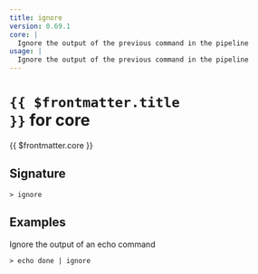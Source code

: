 ```yaml
---
title: ignore
version: 0.69.1
core: |
  Ignore the output of the previous command in the pipeline
usage: |
  Ignore the output of the previous command in the pipeline
---
```


# <code>{{ $frontmatter.title }}</code> for core

<div style='white-space: pre-wrap;margin-top: 10px'>{{ $frontmatter.core }}</div>

## Signature

```> ignore ```

## Examples

Ignore the output of an echo command
```shell
> echo done | ignore
```
